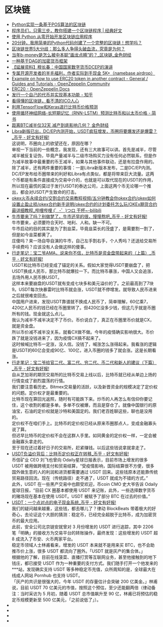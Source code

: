# 区块链


*   [Python实现一条基于POS算法的区块链](https://learnblockchain.cn/2018/08/07/python-blockchain-with-pos/)
*   [程序员们，只需三步，教你搭建一个区块链程序 | 经典好文](https://blog.csdn.net/blockchain_lemon/article/details/80837336)
*   [使用 Python 从零开始开发区块链应用程序](http://www.ibm.com/developerworks/cn/cloud/library/cl-develop-blockchain-app-in-python/index.html)
*   [20分钟，我用简单的Python代码创建了一个完整的区块链！想学吗？](https://blog.csdn.net/blockchain_lemon/article/details/80891527)
*   [区块链世界5大分歧：那么多人争得头破血流，究竟是为何？](https://www.ihuoqiu.com/Content/information?data=ocXYCW15X4__2FLhgCa8xSKuw__2C__2C)
*   [当年b-money是怎么被中本聪“画龙点睛”的？_区块链_金色财经](https://www.jinse.com/news/blockchain/391111.html)
*   [一种基于DAG的加密货币框架](https://www.hecaijing.com/article/show/15558150950841867.html)
*   [【延展资料】穆长春：中国国家数字货币DCEP的演讲](https://mp.weixin.qq.com/s/9R7O70bxBH3_PEN49sDNiw)
*   [专属开源开发者的羊毛福利，作者实际到手现金 5K+（namebase airdrop）](https://mp.weixin.qq.com/s/sJiLRqtcet5Vt0jZBuRq4g?tdsourcetag=s_pctim_aiomsg)
*   [Example on how to use ERC20 token in another contract - General / Guides and Tutorials - OpenZeppelin Community](https://forum.openzeppelin.com/t/example-on-how-to-use-erc20-token-in-another-contract/1682)
*   [ERC20 - OpenZeppelin Docs](https://docs.openzeppelin.com/contracts/2.x/erc20)
*   [发行一个自己的代币并实现基本功能 - 知乎](https://zhuanlan.zhihu.com/p/34017392)
*   [看得懂的区块链，看不清的ICO人心](https://mp.weixin.qq.com/s/NQq7XyJqRUKM27i2vJ519A)
*   [利用TensorFlow和Keras进行比特币价格预测](https://mp.weixin.qq.com/s/SfambWzLry2IYRPklYk6Bw)
*   [使用循环神经网络-长短期记忆（RNN-LSTM）预测比特币和以太币价格 - 简书](https://www.jianshu.com/p/fe31acf34345)
*   [距离BTC减半仅32天 减产到底影响几何？ 金色财经](https://www.jinse.com/blockchain/625747.html)
*   [Libra新版已出，DC/EP内测开始，USDT疯狂增发，币圈将要爆发还是爆雷？_币乎 - 好文有好报!](https://bihu.com/article/1395186444)         
这说明，币圈向上的欲望还在，原因在哪？           
审视一下当前的一些概念，我发现，还有三大故事可以讲。首先是减半，尽管减半被反复证伪，毕竟产量减半与二级市场购买力没有任何必然联系，但是作为减半故事中最重要的币王减半，如果与其他事件联动，还是有拉盘作用的。除了减半，还有两件重要的事情：一是Libra新版本发布，二是DC/EP内测。          
DC/EP发布给币圈带来的利好和Libra有点类似，都是将带来巨大流量。这两个币都是有条件直接成为交易中介的，也就是可以取代现在的USDT的作用，所以现在最慌的莫过于发行USDT的泰达公司，上面这两个币无论哪一个推出，都会对USDT产生致命的打击。            
*   [okex火币永续合约/交割合约交易教程视频/五分钟教会你okex合约/okex如何设置止盈止损/okex合约新手说明/okex合约的计划委托怎么玩/OKEx期货合约最详细教程_哔哩哔哩 (゜-゜)つロ 干杯~-bilibili](https://www.bilibili.com/video/BV1B4411y7Df)
*   [牛市要来了吗？别做梦了，牛市还早的很，慢慢熬吧_币乎 - 好文有好报!](https://bihu.com/article/1321957709?i=198Ah4&c=1&s=1rsNAx)        
牛市要来，必须要符合天时、地利、人和。缺一不可。         
牛市启动的目的其实是为了割韭菜，毕竟韭菜长的茂盛了，是需要割一割了，但是如今韭菜都黄了。        
庄傻吗？来一场自导自演的牛市，自己左手割右手，个人秀吗？还送给交易所手续费吗？应该没有人会做这样的傻事。        
*   [行走笔记：宝二爷AMA，说来你不信，比特币是资金盘带起来的（上篇）_币乎 - 好文有好报!](https://bihu.com/article/1923367409)   
USDT和比特币已经变成了锚定的关系。假如大家觉得USDT要崩盘了，把USDT换成人民币，那比特币就爆拉一下。而比特币暴涨，中国人又会追涨，去场外用人民币换USDT。   
这样本来要崩盘的USDT就有变成七块多和美元溢价的了。之前最高到了7块9。USDT每次快暴雷时比特币就会涨，USDT就不停增发。就导致人民币进来之后就很难变回去。         
中国用户进来，发现USDT靠谱就不换成人民币了，简单理解，60亿乘7，420亿人民币的钱已经在币圈里转了。但420亿没多少钱，但这几乎就是币圈所有的钱。现金就这么点儿。         
我认为减半不减半决定不了币价。币价说白了，真正在币圈里币价就是CX，就是资金盘。        
所以币价减不减半没关系，就看CX做不做。今年的疫情确实影响很大。币价跌了就是没钱进来了，因为疫情CX搞不起来了。         
这时候喊比特币一定涨，没人信。没钱了，喊涨怎么涨得起来。我看涨的逻辑是USDT的60亿会变成90亿、100亿，进入币圈的钱多了就会涨。这是长期看涨。          
*   [行走笔记：宝二爷给官二代、富二代、穷二代、币二代和新人的建议（下篇）_币乎 - 好文有好报!](https://bihu.com/article/1249184515)       
自从芝加哥的期货交易所的比特币交易上线以后，比特币就已经从单边上扬的行情变成了剧烈震荡的行情。     
我们要注意看历史。Bitmex交易量的活跃，以及新晋资金的规模决定了定价权的问题。定价权才是最重要的。              
比特币现在算回光返照，随时有可能跌下来。炒币的人再怎么有信仰你要记住，这个收割的都是多单。多单不仅被爆，而且是穿仓了。就像中国银行的原油宝，石油的定价权就是沙特和美国定的。我们老百姓聊这些，聊也是没用的。       
定价权不在咱们手上。比特币的定价权已经从原来币圈那点人，变成金融寡头说了算。          
但迟早比特币的定价权不会在这群人手里。如同黄金的定价权一样，一定会被金融寡头拿走的。        
至于现在还过着好日子的交易所，赶紧赚钱。以后这些钱说拿就拿走了。          
*   [USDT负溢价背后：比特币定价权正在转移_币乎 - 好文有好报!](https://bihu.com/article/1509116746?i=198Ah4&c=1&s=1E86cG)        
币信矿业 CEO 刘飞也曾向 Odaily星球日报表示，目前市场上增发的很多 USDT 被用做跨境支付和贸易结算，“受疫情影响，国际结算很不方便，很多国外做生意的人的利润和进货都需要通过 USDT 回来。这些钱原本还能靠传统贸易路径回流。现在（传统路径）走不通了，USDT 就成为不错的方式。”            
此外，USDT 在一些黑产交易中也颇受欢迎，币coin CMO 史大爷告诉 Odaily星球日报，“目前 CX 圈基本都使用 USDT 来记账，此外，一些选择数字货币的赌场现在基本在使用 USDT。USDT 被赋予了部分 BTC 在过去的价值。”           
*   [USDT：一个点对点的电子现金系统_币乎 - 好文有好报!](https://bihu.com/article/1809268665?i=198Ah4&c=1&s=1YrvqF)             
我们的疑问越来越重，这些钱，都去哪儿了？律动 BlockBeats 带着极大的好奇心，去论证这个大胆的猜测：稳定币，已经完全超脱于比特币，成为加密货币的最大应用。          
此前，安全公司北京链安就曾对 3 月份增发的 USDT 进行追踪，其中 2206 笔「明确」的接收方为交易平台的转账操作，最终发现：这些增发的 USDT 超 8 成流入了币安、火币两家平台。        
稳定币领域人士林甫看来，增发的 USDT 本来就不是用来买 BTC，也不会助推币价上涨，很多 USDT 都流向了圈外。「USDT 就是灰产的集合体。」         
根据他的了解，目前在线菠菜、直播打赏等互联网业务，甚至他接触到的地下钱庄，都已接受 USDT 作为一种重要的支付方式。我们随手打开一个他发来的***站，发现确实支持 USDT 等多种稳定币充值，众所周知的是，全球最大在线成人网站 Pornhub 也支持 USDT。         
「灰产的共识是很强大的，今年 USDT 的存量估计会突破 200 亿美金。」林甫说，目前 USDT 70 亿美元的市值，按照这个预估，至少还能翻两倍（律动备注：当时采访为 5 月初，随着 USDT 总市值飙升至 90 亿，林甫已将预估的稳定币规模更新至 500 亿美元，「之前说低了」）。        
*   []()
*   []()
*   []()
*   []()
